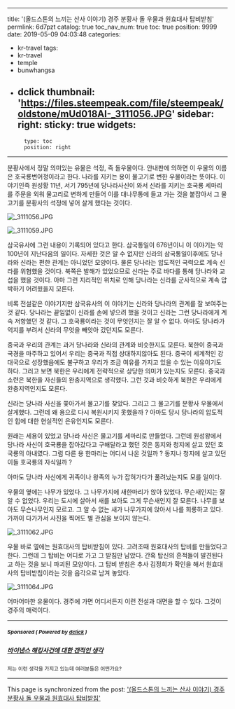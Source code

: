 
---
title: '(올드스톤의 느끼는 산사 이야기) 경주 분황사 돌 우물과 원효대사 탑비받침'
permlink: 6d7pzt
catalog: true
toc_nav_num: true
toc: true
position: 9999
date: 2019-05-09 04:03:48
categories:
- kr-travel
tags:
- kr-travel
- temple
- bunwhangsa
- dclick
thumbnail: 'https://files.steempeak.com/file/steempeak/oldstone/mUd018AI-_3111056.JPG'
sidebar:
    right:
        sticky: true
widgets:
    -
        type: toc
        position: right
---



분황사에서 정말 의미있는 유물은 석정, 즉 돌우물이다. 안내판에 의하면 이 우물의 이름은 호국룡변어정이라고 한다. 나라를 지키는 용이 물고기로 변한 우물이라는 뜻이다. 이야기인즉 원성황 11년, 서기 795년에 당나라사신이 와서 신라를 지키는 호국룡 세마리를 주문을 외워 물고리로 변하게 만들어 이를 대나무통에 들고 가는 것을 붙잡아서 그 물고기를 분황사의 석정에 넣어 살게 했다는 것이다. 

![_3111056.JPG](https://files.steempeak.com/file/steempeak/oldstone/mUd018AI-_3111056.JPG)

 ![_3111059.JPG](https://files.steempeak.com/file/steempeak/oldstone/asgZ3aFK-_3111059.JPG)

삼국유사에 그런 내용이 기록되어 있다고 한다. 삼국통일이 676년이니 이 이야기는 약 100년이 지난다음의 일이다. 자세한 것은 알 수 없지만 신라의 삼국통일이후에도 당나라와 신라는 편한 관계는 아니었던 모양이다. 물론 당나라는 압도적인 국력으로 계속 신라를 위협했을 것이다. 북쪽은 발해가 있었으므로 신라는 주로 바다를 통해 당나라와 교섭을 했을 것이다. 아마 그런 지리적인 위치로 인해 당나라는 신라를 군사적으로 계속 압박하기 어려웠을지 모른다. 

비록 전설같은 이야기지만 삼국유사의 이 이야기는 신라와 당나라의 관계를 잘 보여주는 것 같다. 당나라는 끝임없이 신라를 손에 넣으려 했을 것이고 신라는 그런 당나라에게 계속 저항했던 것 같다. 그 호국룡이라는 것이 무엇인지는 잘 알 수 없다. 아마도 당나라가 억지를 부려서 신라의 무엇을 빼앗아 갔던지도 모른다. 

중국과 우리의 관계는 과거 당나라와 신라의 관계와 비슷한지도 모른다. 북한이 중국과 국경을 마주하고 있어서 우리는 중국과 직접 상대하지않아도 된다. 중국이 세계적인 강대국으로 성장했음에도 불구하고 우리가 조금 여유를 가지고 있을 수 있는 이유이기도 하다. 그러고 보면 북한은 우리에게 전략적으로 상당한 의미가 있는지도 모른다. 중국과 소련은 북한을 자신들의 완충지역으로 생각했다. 그런 것과 비슷하게 북한은 우리에게 완충지역인지도 모른다. 

신라는 당나라 사신을 쫓아가서 물고기를 찾았다. 그리고 그 물고기를 분황사 우물에서 살게했다. 그런데 왜 용으로 다시 복원시키지 못했을까 ? 아마도 당시 당나라의 압도적인 힘에 대한 현실적인 은유인지도 모른다. 

원래는 세용이 있었고 당나라 사신은 물고기를 세마리로 만들었다. 그런데 원성왕에서 당나라 사신이 호국룡을 잡아갔다고 구해달라고 했던 것은 동지와 청지에 살고 있던 호국룡의 아내였다. 그럼 다른 용 한마리는 어디서 나온  것일까 ? 동지나 청지에 살고 있던 이들 호국룡의 자식일까 ?

아마도 당나라 사신에게 귀족이나 왕족의 누가 잡혀가다가 풀려났는지도 모를 일이다. 

우물의 옆에는 나무가 있었다. 그 나무가지에 새한마리가 앉아 있었다. 무슨새인지는 잘 알 수 없었다. 우리는 도시에 살아서 새를 보아도 그게 무슨새인지 잘 모른다. 나무를 보아도 무슨나무인지 모르고. 그 알 수 없는 새가 나무가지에 앉아서 나를 희롱하고 있다. 가까이 다가가서 사진을 찍어도 별 관심을 보이지 않는다. 

![_3111062.JPG](https://files.steempeak.com/file/steempeak/oldstone/QF82ydsh-_3111062.JPG)

우물 바로 옆에는 원효대사의 탑비받침이 있다. 고려조때 원효대사의 탑비를 만들었다고 한다. 그런데 그 탑비는 어디로 가고 그 받침만 남았다. 간혹 탑신의 흔적들이 발견된다고 하는 것을 보니 파괴된 모양이다. 그 탑비 받침은 추사 김정희가 확인을 해서 원효대사의 탑비받침이라는 것을 음각으로 남겨 놓았다. 

![_3111064.JPG](https://files.steempeak.com/file/steempeak/oldstone/FYn2uohV-_3111064.JPG)

어마어마한 유물이다. 경주에 가면 어디서든지 이런 전설과 대면을 할 수 있다. 그것이 경주의 매력이다.

---

#####  <sub> **Sponsored ( Powered by [dclick](https://www.dclick.io) )** </sub>
##### [바이낸스 해킹사건에 대한 갠적인 생각](https://api.dclick.io/v1/c?x=eyJhbGciOiJIUzI1NiIsInR5cCI6IkpXVCJ9.eyJjIjoib2xkc3RvbmUiLCJzIjoiNmQ3cHp0IiwiYSI6WyJ0LTE4NDEiXSwidXJsIjoiaHR0cHM6Ly9zdGVlbWl0LmNvbS9rci9Ac2luZG9qYS82eGZ4dmMiLCJpYXQiOjE1NTczOTI0MjEsImV4cCI6MTg3Mjc1MjQyMX0.xQdqOwJ2sHB74SDRf9uhGOGF0f0qnUc34mYQ8fWYv3A)
<sup>저는 이런 생각을 가지고 있는데 여러분들은 어떤가요?</sup>


- - -

This page is synchronized from the post: ['(올드스톤의 느끼는 산사 이야기) 경주 분황사 돌 우물과 원효대사 탑비받침'](https://steemit.com/@oldstone/6d7pzt)
